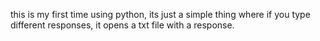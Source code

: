 this is my first time using python, its just a simple thing where if you type different responses, it opens a txt file with a response.